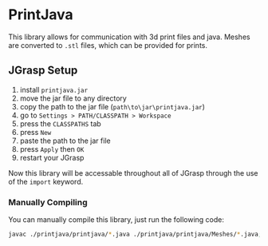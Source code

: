 
# PrintJava

This library allows for communication with 3d print files and java. Meshes are converted to `.stl` files, which can be provided for prints.

## JGrasp Setup

1. install `printjava.jar`
2. move the jar file to any directory
3. copy the path to the jar file (`path\to\jar\printjava.jar`)
4. go to `Settings > PATH/CLASSPATH > Workspace`
5. press the `CLASSPATHS` tab
6. press `New`
7. paste the path to the jar file
8. press `Apply` then `OK`
9. restart your JGrasp

Now this library will be accessable throughout all of JGrasp through the use of the `import` keyword.

### Manually Compiling

You can manually compile this library, just run the following code:

```bash
javac ./printjava/printjava/*.java ./printjava/printjava/Meshes/*.java; jar cvf printjava.jar -C printjava .
```

